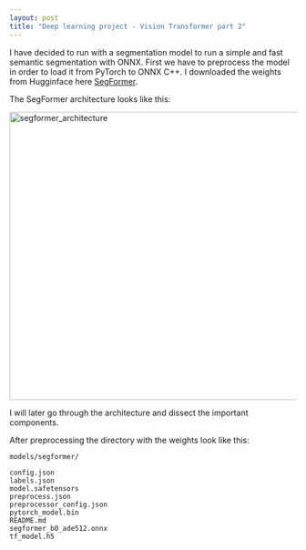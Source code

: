 ```yaml
---
layout: post
title: "Deep learning project - Vision Transformer part 2"
---
```


I have decided to run with a segmentation model to run a simple and fast semantic segmentation with ONNX. First we have to preprocess the model in order to load it from PyTorch to ONNX C++. I downloaded the weights from Hugginface here [SegFormer](https://huggingface.co/docs/transformers/model_doc/segformer). 

The SegFormer architecture looks like this:

<img width="995" height="506" alt="segformer_architecture" src="https://github.com/user-attachments/assets/cb48ee9e-d967-48c9-b3c1-aba5fb4e45ba" />

I will later go through the architecture and dissect the important components. 

After preprocessing the directory with the weights look like this:

```shell
models/segformer/

config.json
labels.json
model.safetensors
preprocess.json
preprocessor_config.json
pytorch_model.bin
README.md
segformer_b0_ade512.onnx
tf_model.h5
``` 

